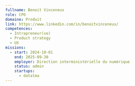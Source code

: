 ```yaml
---
fullname: Benoit Vinceneux
role: CPO
domaine: Produit
link: https://www.linkedin.com/in/benoitvinceneux/
competences:
  - Intrapreneur(se)
  - Product strategy
  - UX
missions:
  - start: 2024-10-01
    end: 2025-09-30
    employer: Direction interministérielle du numérique
    status: admin
    startups:
      - datalma
---
```

